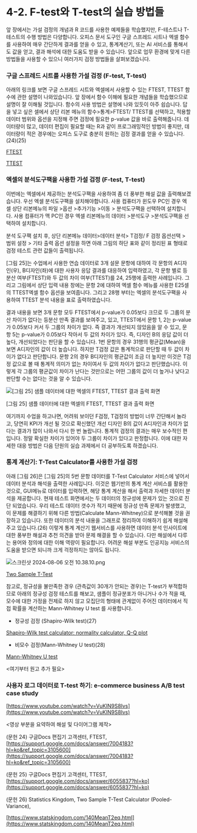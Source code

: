 # 4-2. F-test와 T-test의 실습 방법들

앞 장에서는 가설 검정의 개념과 R 코드를 사용한 예제들을 학습했지만, F-테스트나 T-테스트의 수행 방법은 다양합니다. 오피스 문서 도구인 구글 스프레드 시트나 엑셀 함수를 사용하여 매우 간단하게 결과를 얻을 수 있고, 통계계산기, 또는 AI 서비스를 통해서도 값을 얻고, 결과 해석에 대한 도움도 받을 수 있습니다. 앞으로 업무 환경에 맞게 다른 방법들을 사용할 수 있으니 여러가지 검정 방법들을 살펴보겠습니다. 

### 구글 스프레드 시트를 사용한 가설 검정 (F-test, T-test)

아래의 링크를 보면 구글 스프레드 시트와 엑셀에서 사용할 수 있는 FTEST, TTEST 함수에 관한 설명이 나와있습니다. 앞 장에서 함수 이해에 필요한 개념들을 학습했으므로 설명이 잘 이해될 것입니다. 함수의 사용 방법은 설명에 나와 있듯이 아주 쉽습니다. 답을 넣고 싶은 셀에서 상단 리본 메뉴의 함수>통계>FTEST/ TTEST를 선택하고, 적용할 데이터 범위와 옵션을 지정해 주면 검정에 필요한 p-value 값을 바로 출력해줍니다. 데이터량이 많고, 데이터 편집이 필요할 때는 R과 같이 프로그래밍적인 방법이 좋지만, 데이터량이 적은 경우에는 오피스 도구로 충분히 원하는 검정 결과를 얻을 수 있습니다. (24)(25)

[FTEST](https://support.google.com/docs/answer/7004183?hl=ko&ref_topic=3105600)

[TTEST](https://support.google.com/docs/answer/6055837?hl=ko)

### 엑셀의 분석도구팩을 사용한 가설 검정 (F-test, T-test)

이번에는 엑셀에서 제공하는 분석도구팩을 사용하여 좀 더 풍부한 해설 값을 출력해보겠습니다. 우선 엑셀 분석도구팩을 설치해야합니다. 사용 컴퓨터가 윈도우 PC인 경우 엑셀 상단 리본메뉴의 파일 >옵션 >추가기능 >이동 > 분석도구팩을 선택하여 설치합니다. 사용 컴퓨터가 맥 PC인 경우 엑셀 리본메뉴의 데이터 >분석도구 >분석도구팩을 선택하여 설치합니다. 

 분석 도구팩 설치 후, 상단 리본메뉴 데이터>데이터 분석> T검정/ F 검정 옵션선택 > 범위 설정 > 기타 출력 옵션 설정을 하면 아래 그림의 하단 표와 같이 정리된 표 형태로 검정 테스트 관련 값들이 출력됩니다. 

[그림 25]는 수업에서 사용한 연습 데이터로 3개 설문 문항에 대하여 각 문항의 A디자인(우), B디자인(좌)에 대한 사용자 응답 결과를 대응하여 입력하였고, 각 문항 별로 등분산 여부(FTEST)와 두 값의 차이 여부(TTEST)를 24, 25행에 출력한 사례입니다. 그리고 그림에서 상단 입력 내용 창에는 문항 2에 대하여 엑셀 함수 메뉴를 사용한 E25셀의 TTEST엑셀 함수 옵션을 보여줍니다. 그리고 28행 부터는 엑셀의 분석도구팩을 사용하여 TTEST 분석 내용을 표로 출력하였습니다. 

결과 내용을 보면 3개 문항 모두 FTEST에서 p-value가 0.05보다 크므로 두 그룹의 분산 차이가 없다는 등분산 만족 결과를 보여주고, 있고, TTEST에서 문항 1, 2는 p-value가 0.05보다 커서 두 그룹의 차이가 없다. 즉 결과가 개선되지 않았음을 알 수 있고, 문항 5는 p-value가 0.05보다 작아서 두 값의 차이가 있다. 즉, 디자인 B의 응답 값이 더 높다, 개선되었다는 판단을 할 수 있습니다. 1번 문항의 경우 31행의 평균값(Mean)을 보면 A디자인의 값이 더 높습니다. 하지만 T검정 값은 통계적으로 판단할 때 두 값이 차이가 없다고 판단합니다. 문항 2의 경우 B디자인의 평균값이 조금 더 높지만 이것은 T검정 값으로 볼 때 통계적 의미가 없는 차이여서 두 값의 차이가 없다고 판단했습니다. 이렇게 각 그룹의 평균값이 차이가 난다는 것만으로는 어떤 그룹의 값이 더 높거나 낮다고 판단할 수는 없다는 것을 알 수 있습니다. 

![[그림 25] 샘플 데이터에 대한 엑셀의 FTEST, TTEST 결과 출력 화면 ](4-2%20F-test%E1%84%8B%E1%85%AA%20T-test%E1%84%8B%E1%85%B4%20%E1%84%89%E1%85%B5%E1%86%AF%E1%84%89%E1%85%B3%E1%86%B8%20%E1%84%87%E1%85%A1%E1%86%BC%E1%84%87%E1%85%A5%E1%86%B8%E1%84%83%E1%85%B3%E1%86%AF%20ec327439855d41f29e2ff7f9442ef1e6/%25E1%2584%2589%25E1%2585%25B3%25E1%2584%258F%25E1%2585%25B3%25E1%2584%2585%25E1%2585%25B5%25E1%2586%25AB%25E1%2584%2589%25E1%2585%25A3%25E1%2586%25BA_2024-08-05_%25E1%2584%258B%25E1%2585%25A9%25E1%2584%2592%25E1%2585%25AE_10.29.51.png)

[그림 25] 샘플 데이터에 대한 엑셀의 FTEST, TTEST 결과 출력 화면 

여기까지 수업을 하고나면, 어려워 보이던 F검정, T검정의 방법이 너무 간단해서 놀라고, 당연히 KPI가 개선 될 것으로 확신했던 개선 디자인 B의 값이 A디자인과 차이가 없다는 결과가 많이 나와서 다시 한 번 놀랍니다. 통계적 검정의 결과는 매우 보수적인 편입니다. 정말 확실한 차이가 있어야 두 그룹이 차이가 있다고 판정합니다. 이에 대한 자세한 대응 방법은 다음 단원의 실습 과제에서 더 공부하도록 하겠습니다. 

### 통계 계산기: T-Test Calculator를 사용한 가설 검정

아래 [그림 26]은 [그림 25]의 5번 문항 데이터를 T-Test Calculator 서비스에 넣어서 데이터 분석과 해석을 출력한 사례입니다. 이것은 웹기반의 통계 계산 서비스를 활용한 것으로, GUI메뉴로 데이터를 입력하면, 해당 통계 계산을 해서 출력과 자세한 데이터 분석을 제공합니다. 현재 테스트 화면에서는 두 데이터의 정규성에 문제가 있는 것으로 진단 되었습니다. 우리 테스트 데이터 갯수가 적기 때문에 정규성 만족 문제가 발생했고, 이 문제를 해결하기 위해 다른 방법(Calculate Mann-Whitney)으로 분석해볼 것을 권장하고 있습니다. 또한 데이터의 분석 내용을 그래프로 정리하여 이해하기 쉽게 해설해주고 있습니다.(26) 이렇게 통계 계산기 웹서비스를 사용하면 데이터 분석 인사이트에 대한 풍부한 해설과 추천 의견을 받아 문제 해결을 할 수 있습니다. 다만 해설에서 다루는 용어와 정의에 대한 이해 역량이 필요합니다. 어려운 해설 부분도 인공지능 서비스의 도움을 받으면 되니까 크게 걱정하지는 않아도 됩니다. 

![스크린샷 2024-08-06 오전 10.38.10.png](4-2%20F-test%E1%84%8B%E1%85%AA%20T-test%E1%84%8B%E1%85%B4%20%E1%84%89%E1%85%B5%E1%86%AF%E1%84%89%E1%85%B3%E1%86%B8%20%E1%84%87%E1%85%A1%E1%86%BC%E1%84%87%E1%85%A5%E1%86%B8%E1%84%83%E1%85%B3%E1%86%AF%20ec327439855d41f29e2ff7f9442ef1e6/%25E1%2584%2589%25E1%2585%25B3%25E1%2584%258F%25E1%2585%25B3%25E1%2584%2585%25E1%2585%25B5%25E1%2586%25AB%25E1%2584%2589%25E1%2585%25A3%25E1%2586%25BA_2024-08-06_%25E1%2584%258B%25E1%2585%25A9%25E1%2584%258C%25E1%2585%25A5%25E1%2586%25AB_10.38.10.png)

[Two Sample T-Test](https://www.statskingdom.com/140MeanT2eq.html)

참고로, 정규성을 불만족한 경우 (관측값이 30개가 안되는 경우)는 T-test가 부적합하므로 아래의 정규성 검정 테스트를 해보고,  샘플이 정규분포가 아니거나 수가 적을 때, 모수에 대한 가정을 전제로 하지 않고 모집단의 형태에 관계없이 주어진 데이터에서 직접 확률을 계산하는 Mann-Whitney U test 를 사용합니다. 

- 정규성 검정 (Shapiro-Wilk test)(27)

[Shapiro-Wilk test calculator: normality calculator, Q-Q plot](https://www.statskingdom.com/shapiro-wilk-test-calculator.html)

- 비모수 검정(Mann-Whitney U test)(28)

[Mann-Whitney U test](https://www.statskingdom.com/170median_mann_whitney.html)

<여기부터 원고 추가 필요>

### 사용자 로그 데이터로 T-test 하기: e-commerce business A/B test case study

[https://www.youtube.com/watch?v=VuKIN9S8Ivs](https://www.youtube.com/watch?v=VuKIN9S8Ivs)

<영상 부분을 요약하여 해설 및 다이어그램 제작> 

(문헌 24) 구글Docs 편집기 고객센터, FTEST,  [https://support.google.com/docs/answer/7004183?hl=ko&ref_topic=3105600](https://support.google.com/docs/answer/7004183?hl=ko&ref_topic=3105600)

(문헌 25) 구글Docs 편집기 고객센터, TTEST, [https://support.google.com/docs/answer/6055837?hl=ko](https://support.google.com/docs/answer/6055837?hl=ko)

(문헌 26) Statistics Kingdom, Two Sample T-Test Calculator (Pooled-Variance),

[https://www.statskingdom.com/140MeanT2eq.html](https://www.statskingdom.com/140MeanT2eq.html)